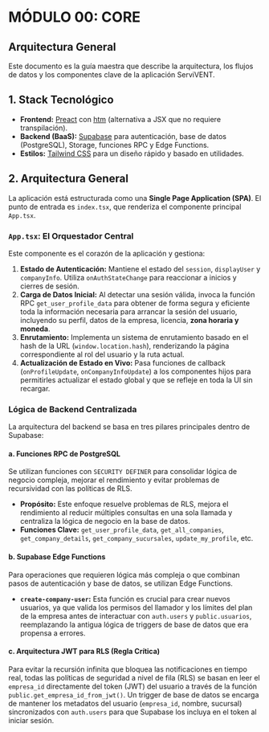 # MÓDULO 00: CORE
## Arquitectura General

Este documento es la guía maestra que describe la arquitectura, los flujos de datos y los componentes clave de la aplicación ServiVENT.

## 1. Stack Tecnológico

-   **Frontend:** [Preact](https://preactjs.com/) con [htm](https://github.com/developit/htm) (alternativa a JSX que no requiere transpilación).
-   **Backend (BaaS):** [Supabase](https://supabase.com/) para autenticación, base de datos (PostgreSQL), Storage, funciones RPC y Edge Functions.
-   **Estilos:** [Tailwind CSS](https://tailwindcss.com/) para un diseño rápido y basado en utilidades.

## 2. Arquitectura General

La aplicación está estructurada como una **Single Page Application (SPA)**. El punto de entrada es `index.tsx`, que renderiza el componente principal `App.tsx`.

### `App.tsx`: El Orquestador Central

Este componente es el corazón de la aplicación y gestiona:

1.  **Estado de Autenticación:** Mantiene el estado del `session`, `displayUser` y `companyInfo`. Utiliza `onAuthStateChange` para reaccionar a inicios y cierres de sesión.
2.  **Carga de Datos Inicial:** Al detectar una sesión válida, invoca la función RPC `get_user_profile_data` para obtener de forma segura y eficiente toda la información necesaria para arrancar la sesión del usuario, incluyendo su perfil, datos de la empresa, licencia, **zona horaria y moneda**.
3.  **Enrutamiento:** Implementa un sistema de enrutamiento basado en el hash de la URL (`window.location.hash`), renderizando la página correspondiente al rol del usuario y la ruta actual.
4.  **Actualización de Estado en Vivo:** Pasa funciones de callback (`onProfileUpdate`, `onCompanyInfoUpdate`) a los componentes hijos para permitirles actualizar el estado global y que se refleje en toda la UI sin recargar.

### Lógica de Backend Centralizada

La arquitectura del backend se basa en tres pilares principales dentro de Supabase:

#### a. Funciones RPC de PostgreSQL

Se utilizan funciones con `SECURITY DEFINER` para consolidar lógica de negocio compleja, mejorar el rendimiento y evitar problemas de recursividad con las políticas de RLS.
-   **Propósito:** Este enfoque resuelve problemas de RLS, mejora el rendimiento al reducir múltiples consultas en una sola llamada y centraliza la lógica de negocio en la base de datos.
-   **Funciones Clave:** `get_user_profile_data`, `get_all_companies`, `get_company_details`, `get_company_sucursales`, `update_my_profile`, etc.

#### b. Supabase Edge Functions

Para operaciones que requieren lógica más compleja o que combinan pasos de autenticación y base de datos, se utilizan Edge Functions.
-   **`create-company-user`:** Esta función es crucial para crear nuevos usuarios, ya que valida los permisos del llamador y los límites del plan de la empresa antes de interactuar con `auth.users` y `public.usuarios`, reemplazando la antigua lógica de triggers de base de datos que era propensa a errores.

#### c. Arquitectura JWT para RLS (Regla Crítica)

Para evitar la recursión infinita que bloquea las notificaciones en tiempo real, todas las políticas de seguridad a nivel de fila (RLS) se basan en leer el `empresa_id` directamente del token (JWT) del usuario a través de la función `public.get_empresa_id_from_jwt()`. Un trigger de base de datos se encarga de mantener los metadatos del usuario (`empresa_id`, nombre, sucursal) sincronizados con `auth.users` para que Supabase los incluya en el token al iniciar sesión.